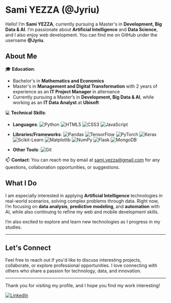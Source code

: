 # Sami YEZZA (@Jyriu)

Hello! I’m **Sami YEZZA**, currently pursuing a Master's in **Development, Big Data & AI**. I’m passionate about **Artificial Intelligence** and **Data Science**, and I also enjoy web development. You can find me on GitHub under the username **@Jyriu**.

## About Me

🎓 **Education**:
- Bachelor's in **Mathematics and Economics**
- Master's in **Management and Digital Transformation** with 2 years of experience as an **IT Project Manager** in alternance
- Currently pursuing a Master’s in **Development, Big Data & AI**, while working as an **IT Data Analyst** at **Ubisoft**

💻 **Technical Skills**:
- **Languages**:
  ![Python](https://img.shields.io/badge/Python-3776AB?style=flat-square&logo=python&logoColor=white) 
  ![HTML5](https://img.shields.io/badge/HTML5-E34F26?style=flat-square&logo=html5&logoColor=white)
  ![CSS3](https://img.shields.io/badge/CSS3-1572B6?style=flat-square&logo=css3&logoColor=white)
  ![JavaScript](https://img.shields.io/badge/JavaScript-F7DF1E?style=flat-square&logo=javascript&logoColor=black)
  
- **Libraries/Frameworks**:
  ![Pandas](https://img.shields.io/badge/Pandas-150458?style=flat-square&logo=pandas&logoColor=white) 
  ![TensorFlow](https://img.shields.io/badge/TensorFlow-FF6F00?style=flat-square&logo=tensorflow&logoColor=white)
  ![PyTorch](https://img.shields.io/badge/PyTorch-EE4C2C?style=flat-square&logo=pytorch&logoColor=white) 
  ![Keras](https://img.shields.io/badge/Keras-D00000?style=flat-square&logo=keras&logoColor=white) 
  ![Scikit-Learn](https://img.shields.io/badge/scikit--learn-F7931E?style=flat-square&logo=scikit-learn&logoColor=white)
  ![Matplotlib](https://img.shields.io/badge/Matplotlib-003B57?style=flat-square&logo=matplotlib&logoColor=white)
  ![NumPy](https://img.shields.io/badge/NumPy-013243?style=flat-square&logo=numpy&logoColor=white)
  ![Flask](https://img.shields.io/badge/Flask-000000?style=flat-square&logo=flask&logoColor=white) 
  ![MongoDB](https://img.shields.io/badge/MongoDB-47A248?style=flat-square&logo=mongodb&logoColor=white)

- **Other Tools**:
  ![Git](https://img.shields.io/badge/Git-F05032?style=flat-square&logo=git&logoColor=white)

📫 **Contact**:
You can reach me by email at [sami.yezza@gmail.com](mailto:sami.yezza@gmail.com) for any questions, collaboration opportunities, or suggestions.

## What I Do

I am especially interested in applying **Artificial Intelligence** technologies in real-world scenarios, solving complex problems through data. Right now, I’m focusing on **data analysis**, **predictive modeling**, and **automation** with AI, while also continuing to refine my web and mobile development skills.

I’m also excited to explore and learn new technologies as I progress in my studies.

---

## Let's Connect

Feel free to reach out if you'd like to discuss interesting projects, collaborate, or explore professional opportunities. I love connecting with others who share a passion for technology, data, and innovation.

---

Thank you for visiting my profile, and I hope you find my work interesting!

[![LinkedIn](https://img.shields.io/badge/LinkedIn-0077B5?style=flat-square&logo=linkedin&logoColor=white)](https://www.linkedin.com/in/sami-yezza/)
